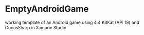 # EmptyAndroidGame
working template of an Android game using 4.4 KitKat (API 19) and CocosSharp in Xamarin Studio
